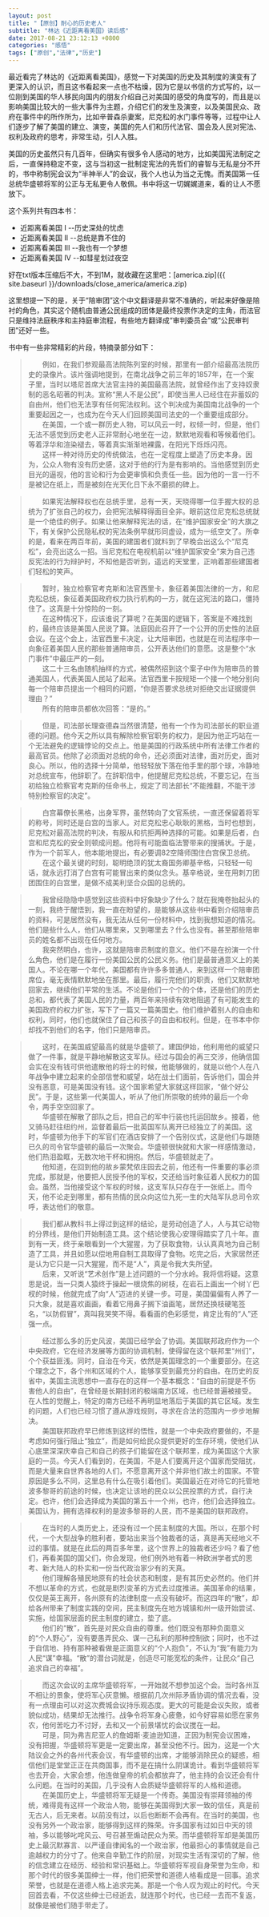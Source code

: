 ```yaml
---
layout: post
title: "【原创】耐心的历史老人"
subtitle: "林达《近距离看美国》读后感"
date: 2017-08-21 23:12:13 +0800
categories: "感悟"
tags: ["原创","法律","历史"]
---
```

最近看完了林达的《近距离看美国》，感觉一下对美国的历史及其制度的演变有了更深入的认识，而且这书看起来一点也不枯燥，因为它是以书信的方式写的，以一位刚到美国的华人移民向国内的朋友介绍自己对美国的感受的角度写的，而且是以影响美国比较大的一些大事件为主题，介绍它们的发生及演变，以及美国民众、政府在事件中的所作所为，比如辛普森杀妻案，尼克松的水门事件等等，过程中让人们逐步了解了美国的建立、演变，美国的先人们和历代法官、国会及人民对宪法、权利及政府的思考，非常生动，引人入胜。

美国的历史虽然只有几百年，但确实有很多令人感动的地方，比如美国宪法制定之后，一直保持稳定不变，这与当初这一批制定宪法的先哲们的睿智与无私是分不开的，书中称制宪会议为“半神半人”的会议，我个人也认为当之无愧。而美国第一任总统华盛顿将军的公正与无私更令人敬佩。书中将这一切娓娓道来，看的让人不愿放下。

这个系列共有四本书：
- 近距离看美国 I --历史深处的忧虑
- 近距离看美国 II --总统是靠不住的
- 近距离看美国 III --我也有一个梦想
- 近距离看美国 IV --如彗星划过夜空

好在txt版本压缩后不大，不到1M，就收藏在这里吧：[america.zip]({{ site.baseurl }}/downloads/close_america/america.zip)

这里想提一下的是，关于“陪审团”这个中文翻译是非常不准确的，听起来好像是陪衬的角色，其实这个随机由普通公民组成的团体是最终投票作决定的主角，而法官只是维持法庭秩序和主持庭审流程，有些地方翻译成“审判委员会”或“公民审判团”还好一些。

书中有一些非常精彩的片段，特摘录部分如下：

>　　例如，在我们参观最高法院陈列室的时候，那里有一部介绍最高法院历史的录像片。该片强调地提到，在南北战争之前三年的1857年，在一个案子里，当时以塔尼首席大法官主持的美国最高法院，就曾经作出了支持奴隶制的恶名昭著的判决。宣称“黑人不是公民”，即使当黑人已经住在非蓄奴的自由州，他们也无法享有任何宪法权利。这个判决成为美国南北战争的一个重要起因之一，也成为在今天人们回顾美国司法史的一个重要组成部分。<br>
>　　在美国，一个或一群历史人物，可以风云一时，权倾一时，但是，他们无法不感觉到历史老人正非常耐心地坐在一边，默默地观看和等候着他们。等着浮华和渲染褪去，等着真实渐渐地裸露，在阳光下烁烁闪亮。<br>
>　　这样一种对待历史的传统做法，也在一定程度上塑造了历史本身。因为，公众人物有没有历史感，这对于他的行为是有影响的。当他感觉到历史目光的逼视，他的言论和行为会更审慎和负责任一些。因为他的一言一行不是被记在纸上，而是被刻在光天化日下永不磨损的碑上。

>　　如果宪法解释权也在总统手里，总有一天，天晓得哪一位手握大权的总统为了扩张自己的权力，会把宪法解释得面目全非。眼前这位尼克松总统就是一个绝佳的例子。如果让他来解释宪法的话，在“维护国家安全”的大旗之下，有关保护公民隐私权的宪法条例早就形同虚设，成为一纸空文了。所幸的是，看来在两百年前，美国的建国者们就料到了早晚会出这么个“尼克松”，会亮出这么一招。当尼克松在电视机前以“维护国家安全”来为自己违反宪法的行为辩护时，不知他是否听到，遥远的天堂里，正响着那些建国者们轻松的笑声。

>　　暂时，独立检察官考克斯和法官西里卡，象征着美国法律的一方，和尼克松总统，象征着美国政府权力执行机构的一方，就在这宪法的路口，僵持住了。这真是十分惊险的一刻。<br>
>　　在这种情况下，应该谁说了算呢？在美国的逻辑下，答案是不难找到的，最终应该是美国人民说了算。法庭因此召开了一个公开的历史性的法庭会议。在这个会上，法官西里卡决定，让大陪审团，也就是在司法程序中一向象征着美国人民的那些普通陪审员，公开表达他们的意愿。这是整个“水门事件”中最庄严的一刻。<br>
>　　这二十三名由随机抽样的方式，被偶然招到这个案子中作为陪审员的普通美国人，代表美国人民站了起来。法官西里卡按规矩一个接一个地分别向每一个陪审员提出一个相同的问题，“你是否要求总统对拒绝交出证据提供理由？” <br>
>　　所有的陪审员都依次回答：“是的。”

>　　但是，司法部长理查德森当然很清楚，他有一个作为司法部长的职业道德的问题。他今天之所以具有解除检察官职务的权力，是因为他正巧站在一个无法避免的逻辑悖论的交点上。他是美国的行政系统中所有法律工作者的最高官员。他除了必须面对总统的命令，还必须面对法律，面对历史，面对良心。所以，他的选择十分简单，他轻轻放下落在他手里的那个球，冷静地对总统宣布，他辞职了。在辞职信中，他提醒尼克松总统，不要忘记，在当初给独立检察官考克斯的任命书上，规定了司法部长“不能推翻，不能干涉特别检察官的决定”。

>　　白宫幕僚长黑格，出身军界，虽然转向了文官系统，一直还保留着将军的称号，同时还是白宫的当家人。对尼克松忠心耿耿的黑格，当时也想到，尼克松对最高法院的判决，有服从和抗拒两种选择的可能。如果是后者，白宫和尼克松的安全则顿成问题。他将有可能面临法警带来的搜捕状。于是，作为一个前军人，他本能地提出，有必要调82空降师围住白宫保卫总统。<br>
>　　在这个最关键的时刻，聪明绝顶的犹太裔国务卿基辛格，只轻轻一句话，就永远打消了白宫有可能冒出来的类似念头。基辛格说，坐在用刺刀团团围住的白宫里，是做不成美利坚合众国的总统的。

>　　我曾经隐隐中感觉到这些资料中好象缺少了什么？就在我掩卷抬起头的一刻，我终于醒悟到，我一直在盼望的，是能够从这些书中看到介绍陪审员的资料，可是居然没有，我无法从任何一份材料中，找到我想知道的情况。他们是些什么人，他们从哪里来，又到哪里去？什么也没有。甚至那些陪审员的姓名都不出现在任何地方。<br>
>　　我突然明白，也许，这就是陪审员制度的意义。他们不是在扮演一个什么角色，他们是在履行一份美国公民的公民义务。他们是最普通意义上的美国人。不论在哪一个年代，美国都有许许多多普通人，来到这样一个陪审团席位，毫无表情默默地坐在那里。最后，履行完他们的职责，他们又默默地回家去，继续他们平常的生活。不论是他们一个个的个体，还是他们的历史总和，都代表了美国人民的力量，两百年来持续有效地阻遏了有可能发生的美国政府的权力扩张，写下了一篇又一篇美国史。他们维护着别人的自由和权利，同时，他们也就保住了自己和孩子的自由和权利。但是，在书本中你却找不到他们的名字，他们只是陪审员。

>　　这时，在美国威望最高的就是华盛顿了。建国伊始，他利用他的威望只做了一件事，就是平静地解散这支军队。经过与国会的再三交涉，他确信国会实在没有钱可供他遣散他的将士的时候，他能够做的，就是以他个人在八年战争中建立起来的全部信誉和威望，站在战士们面前，告诉他们，国会并没有恶意，可是美国没有钱。这个国家希望大家就这样回家，“做个好公民”。于是，这些第一代美国人，听从了他们所崇敬的统帅的最后一个命令，两手空空回家了。<br>
>　　华盛顿在解散了部队之后，把自己的军中行装也托运回故乡。接着，他又骑马赶往纽约州，监督着最后一批英国军队离开已经独立了的美国。这时，华盛顿为他手下的军官们在酒店安排了一个告别仪式，这是他们与跟随已久的司令官华盛顿的最后一次聚会。华盛顿很快就和大家一样感情激动，他们热泪盈眶，无数次地干杯和拥抱。然后，华盛顿就走了。<br>
>　　他知道，在回到他的故乡蒙梵侬庄园去之前，他还有一件重要的事必须完成，那就是，他要把人民授予他的军权，交还给当时象征着人民权力的国会。虽然，当他接受这个军权的时候，这支军队只存在于一张纸上。而今天，他不论走到哪里，都有热情的民众向这位九死一生的大陆军队总司令欢呼，表达他们的敬意。<br>

>　　我们都从教科书上得过到这样的结论，是劳动创造了人，人与其它动物的分界线，是他们开始制造工具。这个结论使我心安理得踏实了几十年。直到有一天，终于亲眼看到一个大猩猩，为了获取食物，认认真真地为自己制造了工具，并且如愿以偿地用自制工具取得了食物。吃完之后，大家居然还是认为它只是一只大猩猩，而不是“人”，真是令我大失所望。<br>
>　　后来，又听说“艺术创作”是上述问题的一个分水岭。我将信将疑。这意思是说，当一只类人猿终于操起一根烧焦的树枝，在岩石上画出一个树丫巴杈的时候，他就完成了向“人”迈进的关键一步。可是，美国偏偏有人养了一只大象，就是喜欢画画，看着它用鼻子搁下油画笔，居然还换枝硬笔签名，“以防假冒”，真叫我哭笑不得。看看画的色彩感觉，肯定比有的“人”还强一点。

>　　经过那么多的历史风波，美国已经学会了协调。美国联邦政府作为一个中央政府，它在经济发展等方面的协调机制，使得留在这个联邦里“州们”，个个获益匪浅。同时，自治在今天，依然是美国理念的一个重要部分。在这个理念之下，各个州和区域的个人，能够享受到最充分的自由。在历史的反省中，美国主流思想中一直存在的这样一个基本概念：“自由的前提是不伤害他人的自由”，在曾经是长期封闭的极端南方区域，也已经普遍被接受。在人性的觉醒上，特定的南方已经不再明显地落后于美国的其它区域。发生的问题，人们也已经习惯了遵从游戏规则，寻求在合法的范围内一步步地解决。<br>
>　　美国联邦政府早已修炼到这样的悟性，就是一个中央政府要做的，不是考虑如何强行阻止“独立”，而是如何给民众提供更好的生存环境，使他们从心底里深深庆幸自己和自己的孩子们能留在这个联邦里，成为美国这个大家庭的一员。今天人们看到的，在美国，不是人们要离开这个国家而受阻扰，而是大量来自世界各地的人们，不愿意离开这个并非他们故土的国家。不管原因是多么不同，这里总有什么在吸引着他们。美国最近在对待它的托管地波多黎哥的前途的时候，也决定让该地的民众以公民投票的方式，自行决定。也许，他们会选择成为美国的第五十一个州，也许，他们会选择独立。美国认为，拥有选择权利的是波多黎哥的人民，而不是美国的联邦政府。

>　　在当时的人类历史上，还没有过一个民主制度的大国。所以，在那个时代，一个大型战争的胜利者，要站出来当个独裁者的话，真是再天经地义不过的事情。就是在此后的两百多年里，这个世界上的独裁者还少吗？看了他们，再看美国的国父们，你会发现，他们例外地有着一种欧洲学者式的思考、新大陆人的朴实和一份当代政治家少有的天真。<br>
>　　他们理解各殖民地原有的社会状态和制度，是有其历史必然的。他们并不想以革命的方式，也就是剧烈变革的方式去过度推进。美国革命的结果，仅仅是英王离开，各州原有的法律制度一点没有破坏。而这四年的“散”，却给各州带来了制度实践的空间，民主制度先在地方城镇和州一级开始尝试、实施，给国家层面的民主制度的建立，垫了底。<br>
>　　他们的“散”，首先是对民众自由的尊重。他们既没有那种负面意义的“个人野心”，没有要愚弄民众、谋一己私利的那种控制欲；同时，也不过于自信地、持有那种被看做是正面意义的“个人抱负”，不认为“我”有能力为人民“谋”幸福。“散”的潜台词就是，创造尽可能宽松的条件，让民众“自己追求自己的幸福”。

>　　而这次会议的主席华盛顿将军，一开始就不想参加这个会。当时各州互不相让的景象，使将军心灰意懒。根据前几次州际矛盾协调的情况去看，没有一点理由可以对这次费城会议持乐观态度。更大的可能是会议失败，或者貌似成功，结果却无法推行。战争令将军身心疲惫，如今好容易如愿在家务农，他何苦吃力不讨好，去和又一个前景堪忧的会议搅在一起。<br>
>　　可是，同为弗吉尼亚人的詹姆斯·麦迪逊知道，正因为制宪会议困难，没有把握，华盛顿将军更是一定要出席，甚至没他不行。因为，这是一个大陆议会之外的各州代表会议，有华盛顿的出席，才能够消除民众的疑惑，相信他们是堂堂正正在共商国事，而不是在搞什么阴谋诡计。看到华盛顿将军也去开会，大家会想，他连做皇帝的机会都放弃了，他主持的会议还会有什么问题。在当时的美国，几乎没有人会质疑华盛顿将军的人格和道德。<br>
>　　在美国历史上，华盛顿将军无疑是一个传奇。美国没有崇拜领袖的传统，难得竟有这样一个政治人物，能够在美国得到大家一致的信任，真是前无古人，后无来者。以前没有过，以后也断断不会再有。在当时的美国，也没有另外一个政治家，能够得到这样的殊荣。许多国家有过如日中天的领袖，多以能够叱咤风云、号召甚至煽动民众为荣。而华盛顿将军却是美国历史上最沉默寡言、以严谨自律闻名的一个政治家，他最担心的事情就是自己逾越权力的分寸了。他来自辛勤工作的阶层，对现实生活有深切的了解，他的信念建立在经历、经验和常识基础上。华盛顿将军视自身荣誉为生命，和那个时代的很多美国绅士一样，他们把荣誉和道德人格看成是一回事。追求荣誉，也就是在道德人格上追求完美。那是一个令人叹为观止的时代。今天回首去看，不仅这些绅士已经逝去，就连那个时代，也已经一去而不复返，就像是被他们随手带走了。
